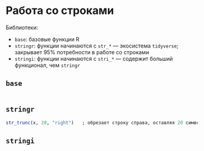 # Работа со строками
Библиотеки:
* `base`: базовые функции R
* `stringr`: функции начинаются с `str_*` — экосистема `tidyverse`; закрывает 95% потребности в работе со строками
* `stringi`: функции начинаются с `stri_*` — содержит больший функционал, чем `stringr`

## `base`
```r

```

## `stringr`
```r
str_trunc(x, 20, "right")   ; обрезает строку справа, оставляя 20 символов включая ... в конце
```

## `stringi`
```r

```
